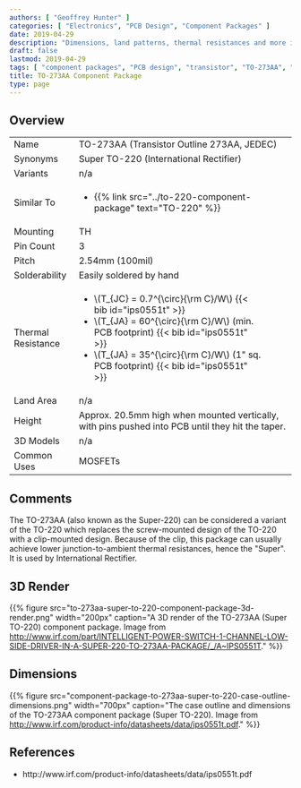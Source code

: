 ```yaml
---
authors: [ "Geoffrey Hunter" ]
categories: [ "Electronics", "PCB Design", "Component Packages" ]
date: 2019-04-29
description: "Dimensions, land patterns, thermal resistances and more info on the TO-273AA (Super TO-220) component package."
draft: false
lastmod: 2019-04-29
tags: [ "component packages", "PCB design", "transistor", "TO-273AA", "Super TO-220", "TO-220", "JEDEC" ]
title: TO-273AA Component Package
type: page
---
```


## Overview

<table>
  <tbody>
    <tr>
      <td>Name</td>
      <td>TO-273AA (Transistor Outline 273AA, JEDEC)</td>
    </tr>
    <tr>
      <td>Synonyms</td>
      <td>Super TO-220 (International Rectifier)</td>
    </tr>
    <tr>
      <td>Variants</td>
      <td>n/a</td>
    </tr>
    <tr>
      <td>Similar To</td>
      <td>
        <ul>
          <li>{{% link src="../to-220-component-package" text="TO-220" %}}</li>
        </ul>
      </td>
    </tr>
    <tr>
      <td>Mounting</td>
      <td>TH</td>
    </tr>
    <tr>
      <td>Pin Count</td>
      <td>3</td>
    </tr>
    <tr>
      <td>Pitch</td>
      <td>2.54mm (100mil)</td>
    </tr>
    <tr>
      <td>Solderability</td>
      <td>Easily soldered by hand</td>
    </tr>
    <tr>
      <td>Thermal Resistance</td>
      <td>
        <ul style="width: 300px;">
          <li>\(T_{JC} = 0.7^{\circ}{\rm C}/W\) {{< bib id="ips0551t" >}}</li>
          <li>\(T_{JA} = 60^{\circ}{\rm C}/W\) (min. PCB footprint) {{< bib id="ips0551t" >}}</li>
          <li>\(T_{JA} = 35^{\circ}{\rm C}/W\) (1" sq. PCB footprint) {{< bib id="ips0551t" >}}</li>
        </ul>
      </td>
    </tr>
    <tr>
      <td>Land Area</td>
      <td>n/a</td>
    </tr>
    <tr>
      <td>Height</td>
      <td>Approx. 20.5mm high when mounted vertically, with pins pushed into PCB until they hit the taper.</td>
    </tr>
    <tr>
      <td>3D Models</td>
      <td>n/a</td>
    </tr>
    <tr>
      <td>Common Uses</td>
      <td>MOSFETs</td>
    </tr>
  </tbody>
</table>

## Comments

The TO-273AA (also known as the Super-220) can be considered a variant of the TO-220 which replaces the screw-mounted design of the TO-220 with a clip-mounted design. Because of the clip, this package can usually achieve lower junction-to-ambient thermal resistances, hence the "Super". It is used by International Rectifier.

## 3D Render

{{% figure src="to-273aa-super-to-220-component-package-3d-render.png" width="200px" caption="A 3D render of the TO-273AA (Super TO-220) component package. Image from http://www.irf.com/part/INTELLIGENT-POWER-SWITCH-1-CHANNEL-LOW-SIDE-DRIVER-IN-A-SUPER-220-TO-273AA-PACKAGE/_/A~IPS0551T." %}}

## Dimensions

{{% figure src="component-package-to-273aa-super-to-220-case-outline-dimensions.png" width="700px" caption="The case outline and dimensions of the TO-273AA component package (Super TO-220). Image from http://www.irf.com/product-info/datasheets/data/ips0551t.pdf." %}}

## References

<ul id="bib-list">
  <li id="ips0551t">http://www.irf.com/product-info/datasheets/data/ips0551t.pdf</li>
</ul>
